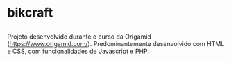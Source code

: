 # bikcraft
##
Projeto desenvolvido durante o curso da Origamid (https://www.origamid.com/).
Predominantemente desenvolvido com HTML e CSS, com funcionalidades de Javascript e PHP.
